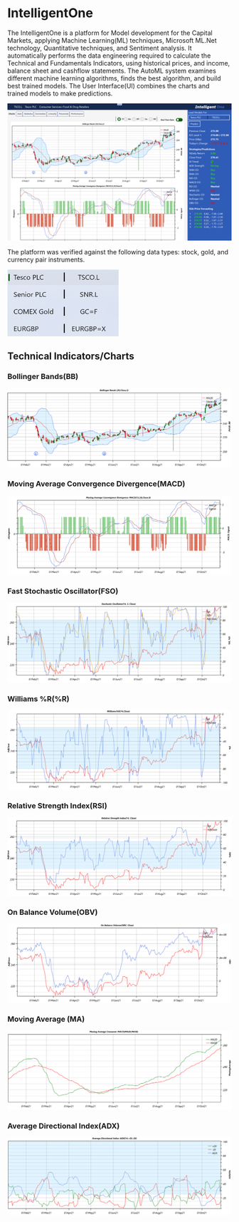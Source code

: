 # IntelligentOne
The IntelligentOne is a platform for Model development for the Capital Markets, applying Machine Learning(ML) techniques, Microsoft ML.Net technology, Quantitative techniques, and Sentiment analysis. It automatically performs the data engineering required to calculate the Technical and Fundamentals Indicators, using historical prices, and income, balance sheet and cashflow statements. The AutoML system examines different machine learning algorithms, finds the best algorithm, and build best trained models. The User Interface(UI) combines the charts and trained models to make predictions.

![IntelligentOne UWP App](/images/IntelligentOneScreenshot1.png)

The platform was verified against the following data types: stock, gold, and currency pair instruments.

<img src="./images/IntelligentOneScreenshot0.png" alt="My Project Tickers" width="250" height="150">

## Technical Indicators/Charts
### Bollinger Bands(BB)
![BB Chart](/images/IntelligentOneScreenshot3.png)

### Moving Average Convergence Divergence(MACD)
![MACD Chart](/images/IntelligentOneScreenshot4.png)

### Fast Stochastic Oscillator(FSO) 
![FSO Chart](/images/IntelligentOneScreenshot5.png)

### Williams %R(%R) 
![WR Chart](/images/IntelligentOneScreenshot6.png)

### Relative Strength Index(RSI) 
![RSI Chart](/images/IntelligentOneScreenshot7.png)

### On Balance Volume(OBV)
![OBV Chart](/images/IntelligentOneScreenshot8.png)

### Moving Average (MA)
![MA Chart](/images/IntelligentOneScreenshot9.png)

### Average Directional Index(ADX)
![ADX Chart](/images/IntelligentOneScreenshot10.png)
